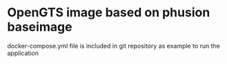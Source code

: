 # OpenGTS image based on phusion baseimage

docker-compose.yml file is included in git repository as example to run the application

